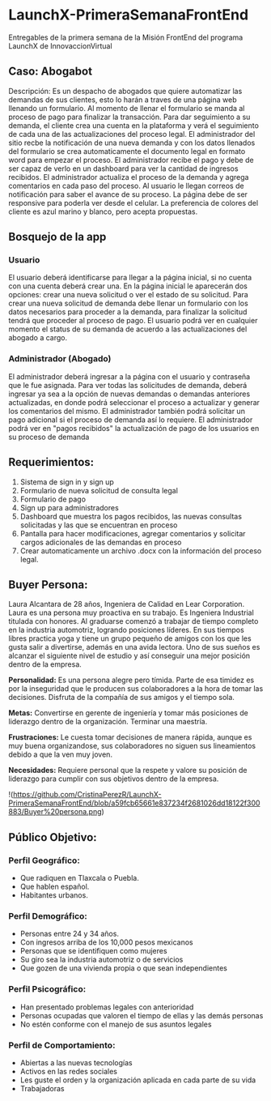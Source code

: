 # LaunchX-PrimeraSemanaFrontEnd
Entregables de la primera semana de la Misión FrontEnd del programa LaunchX de InnovaccionVirtual

## Caso: Abogabot
Descripción: Es un despacho de abogados que quiere automatizar las demandas de sus clientes, esto lo harán a traves de una página web llenando un formulario.
Al momento de llenar el formulario se manda al proceso de pago para finalizar la transacción. Para dar seguimiento a su demanda, el cliente crea una cuenta en la plataforma y verá el seguimiento de cada una de las actualizaciones del proceso legal. El administrador del sitio recbe la notificación de una nueva demanda y con los datos llenados del formulario se crea automaticamente el documento legal en formato word para empezar el proceso. El administrador recibe el pago y debe de ser capaz de verlo en un dashboard para ver la cantidad de ingresos recibidos. El administrador actualiza el proceso de la demanda y agrega comentarios en cada paso del proceso. Al usuario le llegan correos de notificación para saber el avance de su proceso. La página debe de ser responsive para poderla ver desde el celular. La preferencia de colores del cliente es azul marino y blanco, pero acepta propuestas.

## Bosquejo de la app
### Usuario
El usuario deberá identificarse para llegar a la página inicial, si no cuenta con una cuenta deberá crear una. En la página inicial le aparecerán dos opciones: crear una nueva solicitud o ver el estado de su solicitud. 
Para crear una nueva solicitud de demanda debe llenar un formulario con los datos necesarios para proceder a la demanda, para finalizar la solicitud tendrá que proceder al proceso de pago. El usuario podrá ver en cualquier momento el status de su demanda de acuerdo a las actualizaciones del abogado a cargo. 

### Administrador (Abogado)
El administrador deberá ingresar a la página con el usuario y contraseña que le fue asignada. Para ver todas las solicitudes de demanda, deberá ingresar ya sea a la opción de nuevas demandas o demandas anteriores actualizadas, en donde podrá seleccionar el proceso a actualizar y generar los comentarios del mismo. El administrador también podrá solicitar un pago adicional si el proceso de demanda así lo requiere. El administrador podrá ver en "pagos recibidos" la actualización de pago de los usuarios en su proceso de demanda 

## Requerimientos: 
1. Sistema de sign in y sign up
2. Formulario de nueva solicitud de consulta legal
3. Formulario de pago
4. Sign up para administradores 
5. Dashboard que muestra los pagos recibidos, las nuevas consultas solicitadas y las que se encuentran en proceso
6. Pantalla para hacer modificaciones, agregar comentarios y solicitar cargos adicionales de las demandas en proceso
7. Crear automaticamente un archivo .docx con la información del proceso legal. 

## Buyer Persona:
Laura Alcantara de 28 años, Ingeniera de Calidad en Lear Corporation. 
Laura es una persona muy proactiva en su trabajo. Es Ingeniera Industrial titulada con honores. Al graduarse comenzó a trabajar de tiempo completo en la industria automotriz, logrando posiciones líderes. En sus tiempos libres practica yoga y tiene un grupo pequeño de amigos con los que les gusta salir a divertirse, además en una avida lectora. Uno de sus sueños es alcanzar el siguiente nivel de estudio y así conseguir una mejor posición dentro de la empresa. 

**Personalidad:** Es una persona alegre pero tímida. Parte de esa timidez es por la inseguridad que le producen sus colaboradores a la hora de tomar las decisiones.   Disfruta de la compañía de sus amigos y el tiempo sola. 

**Metas:** Convertirse en gerente de ingeniería y tomar más posiciones de liderazgo dentro de la organización. Terminar una maestría. 

**Frustraciones:** Le cuesta tomar decisiones de manera rápida, aunque es muy buena organizandose, sus colaboradores no siguen sus lineamientos debido a que la ven muy joven. 

**Necesidades:** Requiere personal que la respete y valore su posición de liderazgo para cumplir con sus objetivos dentro de la empresa. 

!(https://github.com/CristinaPerezR/LaunchX-PrimeraSemanaFrontEnd/blob/a59fcb65661e837234f2681026dd18122f300883/Buyer%20persona.png)

## Público Objetivo: 
### Perfil Geográfico:
-	Que radiquen en Tlaxcala o Puebla. 
-	Que hablen español. 
-	Habitantes urbanos.

### Perfil Demográfico:
- Personas entre 24 y 34 años.
- Con ingresos arriba de los 10,000 pesos mexicanos
- Personas que se identifiquen como mujeres
- Su giro sea la industria automotriz o de servicios 
- Que gozen de una vivienda propia o que sean independientes
### Perfil Psicográfico:
- Han presentado problemas legales con anterioridad 
- Personas ocupadas que valoren el tiempo de ellas y las demás personas
- No estén conforme con el manejo de sus asuntos legales 
### Perfil de Comportamiento:
- Abiertas a las nuevas tecnologías 
- Activos en las redes sociales 
- Les guste el orden y la organización aplicada en cada parte de su vida 
- Trabajadoras 
